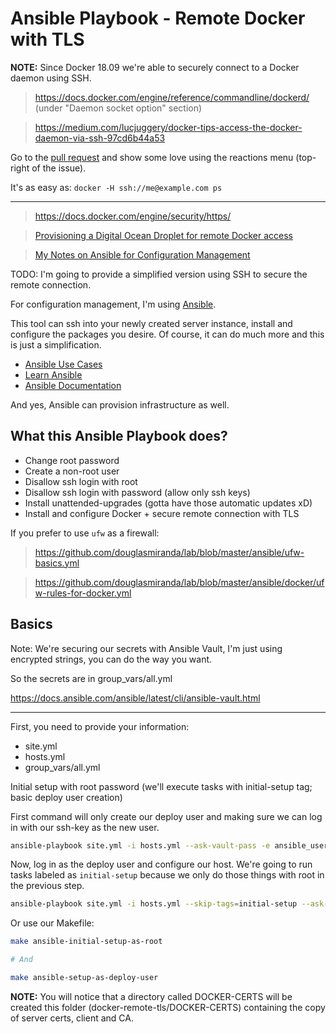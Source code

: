 # Ansible Playbook - Remote Docker with TLS

**NOTE:** Since Docker 18.09 we're able to securely connect to a Docker daemon using SSH.

> https://docs.docker.com/engine/reference/commandline/dockerd/ (under "Daemon socket option" section)

> https://medium.com/lucjuggery/docker-tips-access-the-docker-daemon-via-ssh-97cd6b44a53

Go to the [pull request](https://github.com/docker/cli/pull/1014) and show some love using the reactions menu (top-right of the issue).

It's as easy as: `docker -H ssh://me@example.com ps`

---

> https://docs.docker.com/engine/security/https/

> [Provisioning a Digital Ocean Droplet for remote Docker access](https://github.com/douglasmiranda/lab/blob/master/terraform/digital-ocean-droplet-remote-docker-example.tf)

> [My Notes on Ansible for Configuration Management](https://gist.github.com/douglasmiranda/f21a4481d372ae54fcf4a6ff32249949)

TODO: I'm going to provide a simplified version using SSH to secure the remote connection.

For configuration management, I'm using [Ansible](https://www.ansible.com/).

This tool can ssh into your newly created server instance, install and configure the packages you desire. Of course, it can do much more and this is just a simplification.

- [Ansible Use Cases](https://www.ansible.com/use-cases)
- [Learn Ansible](https://www.ansible.com/resources/get-started)
- [Ansible Documentation](https://docs.ansible.com)

And yes, Ansible can provision infrastructure as well.

## What this Ansible Playbook does?

- Change root password
- Create a non-root user
- Disallow ssh login with root 
- Disallow ssh login with password (allow only ssh keys)
- Install unattended-upgrades (gotta have those automatic updates xD)
- Install and configure Docker + secure remote connection with TLS

If you prefer to use `ufw` as a firewall:

> https://github.com/douglasmiranda/lab/blob/master/ansible/ufw-basics.yml

> https://github.com/douglasmiranda/lab/blob/master/ansible/docker/ufw-rules-for-docker.yml

## Basics

Note: We're securing our secrets with Ansible Vault, I'm just using encrypted strings, you can do the way you want.

So the secrets are in group_vars/all.yml

https://docs.ansible.com/ansible/latest/cli/ansible-vault.html

---

First, you need to provide your information:

- site.yml
- hosts.yml
- group_vars/all.yml

Initial setup with root password (we'll execute tasks with initial-setup tag; basic deploy user creation)

First command will only create our deploy user and making sure we can log in with our ssh-key as the new user.

```bash
ansible-playbook site.yml -i hosts.yml --ask-vault-pass -e ansible_user=root --tags=initial-setup
```

Now, log in as the deploy user and configure our host. We're going to run tasks labeled as `initial-setup` because we only do those things with root in the previous step.

```bash
ansible-playbook site.yml -i hosts.yml --skip-tags=initial-setup --ask-vault-pass
```

Or use our Makefile:

```bash
make ansible-initial-setup-as-root

# And

make ansible-setup-as-deploy-user
```

**NOTE:** You will notice that a directory called DOCKER-CERTS will be created this folder (docker-remote-tls/DOCKER-CERTS) containing the copy of server certs, client and CA.
